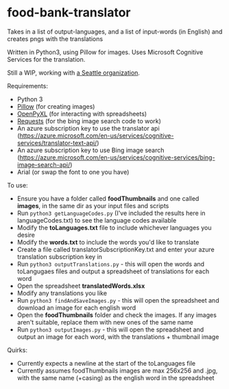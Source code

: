 # food-bank-translator
Takes in a list of output-languages, and a list of input-words (in English) and creates pngs with the translations

Written in Python3, using Pillow for images. Uses Microsoft Cognitive Services for the translation.

Still a WIP, working with <a href="http://www.pmfb.org/">a Seattle organization</a>.

Requirements:
- Python 3
- <a href="https://pillow.readthedocs.io">Pillow</a> (for creating images)
- <a href="https://openpyxl.readthedocs.io/">OpenPyXL</a> (for interacting with spreadsheets)
- <a href="http://docs.python-requests.org/en/master/">Requests</a> (for the bing image search code to work)
- An azure subscription key to use the translator api (https://azure.microsoft.com/en-us/services/cognitive-services/translator-text-api/)
- An azure subscription key to use Bing image search (https://azure.microsoft.com/en-us/services/cognitive-services/bing-image-search-api/)
- Arial (or swap the font to one you have)

To use:
- Ensure you have a folder called **foodThumbnails** and one called **images**, in the same dir as your input files and scripts
- Run `python3 getLanguageCodes.py` (I've included the results here in languageCodes.txt) to see the language codes available
- Modify the **toLanguages.txt** file to include whichever languages you desire
- Modify the **words.txt** to include the words you'd like to translate
- Create a file called translatorSubscriptionKey.txt and enter your azure translation subscription key in
- Run `python3 outputTranslations.py` - this will open the words and toLangugaes files and output a spreadsheet of translations for each word
- Open the spreadsheet **translatedWords.xlsx**
- Modify any translations you like
- Run `python3 findAndSaveImages.py` - this will open the spreadsheet and download an image for each english word
- Open the **foodThumbnails** folder and check the images. If any images aren't suitable, replace them with new ones of the same name
- Run `python3 outputImages.py` - this will open the spreadsheet and output an image for each word, with the translations + thumbnail image

Quirks:
- Currently expects a newline at the start of the toLanguages file
- Currently assumes foodThumbnails images are max 256x256 and .jpg, with the same name (+casing) as the english word in the spreadsheet
